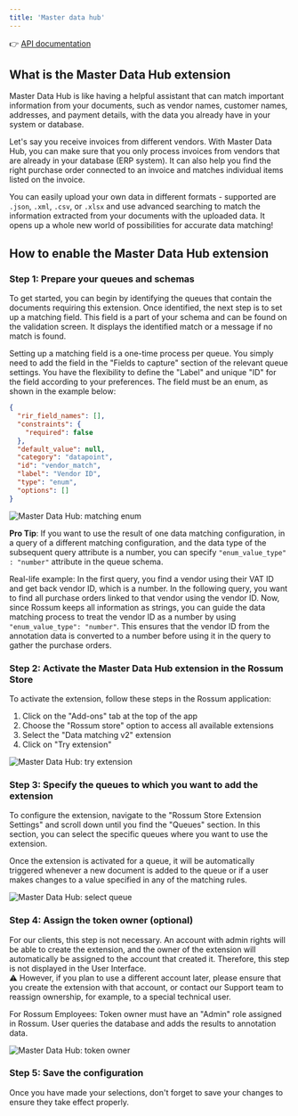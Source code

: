 ```yaml
---
title: 'Master data hub'
---
```


👉 [API documentation](https://elis.rossum.ai/svc/master-data-hub/api/docs)

## What is the Master Data Hub extension

Master Data Hub is like having a helpful assistant that can match important information from your documents, such as vendor names, customer names, addresses, and payment details, with the data you already have in your system or database.

Let's say you receive invoices from different vendors. With Master Data Hub, you can make sure that you only process invoices from vendors that are already in your database (ERP system). It can also help you find the right purchase order connected to an invoice and matches individual items listed on the invoice.

You can easily upload your own data in different formats - supported are `.json`, `.xml`, `.csv`, or `.xlsx` and use advanced searching to match the information extracted from your documents with the uploaded data. It opens up a whole new world of possibilities for accurate data matching!

## How to enable the Master Data Hub extension

### Step 1: Prepare your queues and schemas

To get started, you can begin by identifying the queues that contain the documents requiring this extension. Once identified, the next step is to set up a matching field. This field is a part of your schema and can be found on the validation screen. It displays the identified match or a message if no match is found.

Setting up a matching field is a one-time process per queue. You simply need to add the field in the "Fields to capture" section of the relevant queue settings. You have the flexibility to define the "Label" and unique "ID" for the field according to your preferences. The field must be an enum, as shown in the example below:

```json
{
  "rir_field_names": [],
  "constraints": {
    "required": false
  },
  "default_value": null,
  "category": "datapoint",
  "id": "vendor_match",
  "label": "Vendor ID",
  "type": "enum",
  "options": []
}
```

![Master Data Hub: matching enum](./img/mdh-matching-enum.png)

**Pro Tip**: If you want to use the result of one data matching configuration, in a query of a different matching configuration, and the data type of the subsequent query attribute is a number, you can specify `"enum_value_type" : "number"` attribute in the queue schema.

Real-life example: In the first query, you find a vendor using their VAT ID and get back vendor ID, which is a number. In the following query, you want to find all purchase orders linked to that vendor using the vendor ID. Now, since Rossum keeps all information as strings, you can guide the data matching process to treat the vendor ID as a number by using `"enum_value_type": "number"`. This ensures that the vendor ID from the annotation data is converted to a number before using it in the query to gather the purchase orders.

### Step 2: Activate the Master Data Hub extension in the Rossum Store

To activate the extension, follow these steps in the Rossum application:

1. Click on the "Add-ons" tab at the top of the app
1. Choose the "Rossum store" option to access all available extensions
1. Select the "Data matching v2" extension
1. Click on "Try extension"

![Master Data Hub: try extension](./img/mdh-try-extension.png)

### Step 3: Specify the queues to which you want to add the extension

To configure the extension, navigate to the "Rossum Store Extension Settings" and scroll down until you find the "Queues" section. In this section, you can select the specific queues where you want to use the extension.

Once the extension is activated for a queue, it will be automatically triggered whenever a new document is added to the queue or if a user makes changes to a value specified in any of the matching rules.

![Master Data Hub: select queue](./img/mdh-select-queue.png)

### Step 4: Assign the token owner (optional)

For our clients, this step is not necessary. An account with admin rights will be able to create the extension, and the owner of the extension will automatically be assigned to the account that created it. Therefore, this step is not displayed in the User Interface.   
⚠️ However, if you plan to use a different account later, please ensure that you create the extension with that account, or contact our Support team to reassign ownership, for example, to a special technical user.

For Rossum Employees: Token owner must have an "Admin" role assigned in Rossum. User queries the database and adds the results to annotation data.

![Master Data Hub: token owner](./img/mdh-token-owner.png)

### Step 5: Save the configuration

Once you have made your selections, don't forget to save your changes to ensure they take effect properly.
